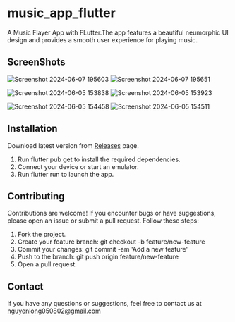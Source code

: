 # music_app_flutter

A Music Flayer App with FLutter.The app features a beautiful neumorphic UI design and provides a smooth user experience for playing music.

## ScreenShots
![Screenshot 2024-06-07 195603](https://github.com/NguyenLong050802/music_app/assets/149816933/0d71ed72-f124-4840-9cb2-0535fc88a38a)
![Screenshot 2024-06-07 195651](https://github.com/NguyenLong050802/music_app/assets/149816933/e33f4724-db53-490f-8129-5ca22e69bd02)

![Screenshot 2024-06-05 153838](https://github.com/NguyenLong050802/music_app/assets/149816933/9e62ea01-9b36-4e7b-994b-ad78b307cb9b)
![Screenshot 2024-06-05 153923](https://github.com/NguyenLong050802/music_app/assets/149816933/383e2efa-4e69-4921-8222-7c6802b2f87a)


![Screenshot 2024-06-05 154458](https://github.com/NguyenLong050802/music_app/assets/149816933/54309bf5-ebb5-4c4f-a02d-56ae52fb8b87)
![Screenshot 2024-06-05 154511](https://github.com/NguyenLong050802/music_app/assets/149816933/75d9d9f1-cbe3-442e-bbc5-ea7ab6a4d5d6)

## Installation
Download latest version from [Releases](https://github.com/NguyenLong050802/music_app/releases) page.
  1. Run flutter pub get to install the required dependencies.
  2. Connect your device or start an emulator.
  3. Run flutter run to launch the app.


## Contributing
Contributions are welcome! If you encounter bugs or have suggestions, please open an issue or submit a pull request. Follow these steps:

  1. Fork the project.
  2. Create your feature branch: git checkout -b feature/new-feature
  3. Commit your changes: git commit -am 'Add a new feature'
  4. Push to the branch: git push origin feature/new-feature
  5. Open a pull request.
## Contact
If you have any questions or suggestions, feel free to contact us at nguyenlong050802@gmail.com
